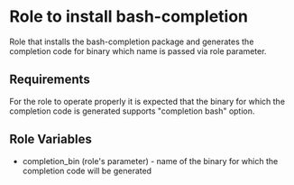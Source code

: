 Role to install bash-completion
===============================

Role that installs the bash-completion package and generates the completion code for binary which name is passed via role parameter.

Requirements
------------

For the role to operate properly it is expected that the binary for which the completion code is generated supports "completion bash" option.

Role Variables
--------------

- completion\_bin (role's parameter) - name of the binary for which the completion code will be generated

